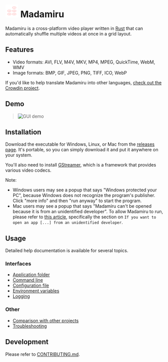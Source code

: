 # ![Logo](assets/icon.svg) Madamiru
Madamiru is a cross-platform video player written in [Rust](https://www.rust-lang.org)
that can automatically shuffle multiple videos at once in a grid layout.

## Features
* Video formats: AVI, FLV, M4V, MKV, MP4, MPEG, QuickTime, WebM, WMV
* Image formats: BMP, GIF, JPEG, PNG, TIFF, ICO, WebP

If you'd like to help translate Madamiru into other languages,
[check out the Crowdin project](https://crowdin.com/project/madamiru).

## Demo
> ![GUI demo](docs/demo-gui.gif)

## Installation
Download the executable for Windows, Linux, or Mac from the
[releases page](https://github.com/mtkennerly/madamiru/releases).
It's portable, so you can simply download it and put it anywhere on your system.

You'll also need to install [GStreamer](https://gstreamer.freedesktop.org/download),
which is a framework that provides various video codecs.

<!--
If you prefer, Madamiru is also available via
[Winget, Scoop, Flatpak, and Cargo](docs/help/installation.md).
-->

Note:

* Windows users may see a popup that says
  "Windows protected your PC",
  because Windows does not recognize the program's publisher.
  Click "more info" and then "run anyway" to start the program.
* Mac users may see a popup that says
  "Madamiru can't be opened because it is from an unidentified developer".
  To allow Madamiru to run, please refer to [this article](https://support.apple.com/en-us/102445),
  specifically the section on `If you want to open an app [...] from an unidentified developer`.

## Usage
Detailed help documentation is available for several topics.

### Interfaces
* [Application folder](/docs/help/application-folder.md)
* [Command line](/docs/help/command-line.md)
* [Configuration file](/docs/help/configuration-file.md)
* [Environment variables](/docs/help/environment-variables.md)
* [Logging](/docs/help/logging.md)

### Other
* [Comparison with other projects](/docs/help/comparison-with-other-projects.md)
* [Troubleshooting](/docs/help/troubleshooting.md)

## Development
Please refer to [CONTRIBUTING.md](./CONTRIBUTING.md).
